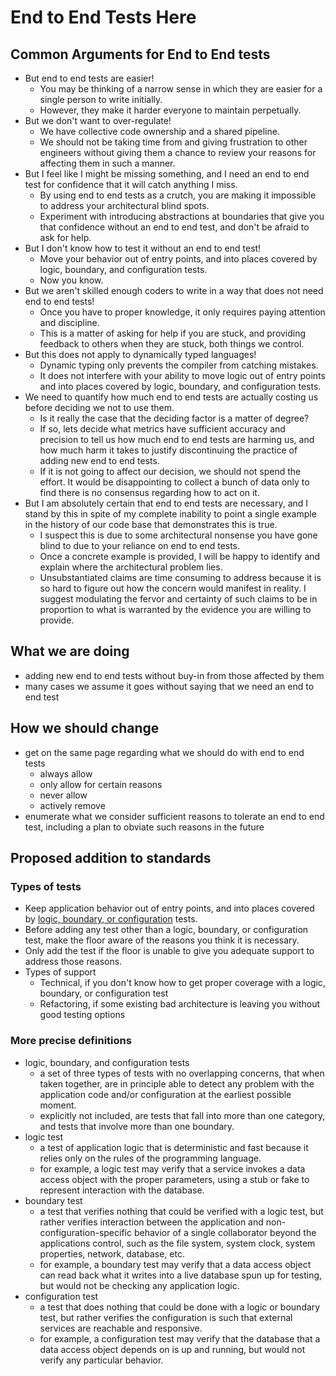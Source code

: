 # End to End Tests Here

## Common Arguments for End to End tests
- But end to end tests are easier!
    - You may be thinking of a narrow sense in which they are easier for a single person to write initially.
    - However, they make it harder everyone to maintain perpetually.
- But we don't want to over-regulate!
    - We have collective code ownership and a shared pipeline.
    - We should not be taking time from and giving frustration to other engineers without giving them a chance to review your reasons for affecting them in such a manner.
- But I feel like I might be missing something, and I need an end to end test for confidence that it will catch anything I miss.
    - By using end to end tests as a crutch, you are making it impossible to address your architectural blind spots.
    - Experiment with introducing abstractions at boundaries that give you that confidence without an end to end test, and don't be afraid to ask for help.
- But I don't know how to test it without an end to end test!
    - Move your behavior out of entry points, and into places covered by logic, boundary, and configuration tests.
    - Now you know.
- But we aren't skilled enough coders to write in a way that does not need end to end tests!
    - Once you have to proper knowledge, it only requires paying attention and discipline.
    - This is a matter of asking for help if you are stuck, and providing feedback to others when they are stuck, both things we control.
- But this does not apply to dynamically typed languages!
    - Dynamic typing only prevents the compiler from catching mistakes.
    - It does not interfere with your ability to move logic out of entry points and into places covered by logic, boundary, and configuration tests.
- We need to quantify how much end to end tests are actually costing us before deciding we not to use them.
    - Is it really the case that the deciding factor is a matter of degree?
    - If so, lets decide what metrics have sufficient accuracy and precision to tell us how much end to end tests are harming us, and how much harm it takes to justify discontinuing the practice of adding new end to end tests.
    - If it is not going to affect our decision, we should not spend the effort.  It would be disappointing to collect a bunch of data only to find there is no consensus regarding how to act on it. 
- But I am absolutely certain that end to end tests are necessary, and I stand by this in spite of my complete inability to point a single example in the history of our code base that demonstrates this is true.
    - I suspect this is due to some architectural nonsense you have gone blind to due to your reliance on end to end tests.
    - Once a concrete example is provided, I will be happy to identify and explain where the architectural problem lies.
    - Unsubstantiated claims are time consuming to address because it is so hard to figure out how the concern would manifest in reality. I suggest modulating the fervor and certainty of such claims to be in proportion to what is warranted by the evidence you are willing to provide.

## What we are doing
- adding new end to end tests without buy-in from those affected by them
- many cases we assume it goes without saying that we need an end to end test

## How we should change
- get on the same page regarding what we should do with end to end tests
    - always allow
    - only allow for certain reasons
    - never allow
    - actively remove
- enumerate what we consider sufficient reasons to tolerate an end to end test, including a plan to obviate such reasons in the future

## Proposed addition to standards

### Types of tests
- Keep application behavior out of entry points, and into places covered by [logic, boundary, or configuration](http://seanshubin.com/types-of-tests.svg) tests.
- Before adding any test other than a logic, boundary, or configuration test, make the floor aware of the reasons you think it is necessary.
- Only add the test if the floor is unable to give you adequate support to address those reasons.
- Types of support
    - Technical, if you don't know how to get proper coverage with a logic, boundary, or configuration test
    - Refactoring, if some existing bad architecture is leaving you without good testing options

### More precise definitions
- logic, boundary, and configuration tests
    - a set of three types of tests with no overlapping concerns, that when taken together, are in principle able to detect any problem with the application code and/or configuration at the earliest possible moment.
    - explicitly not included, are tests that fall into more than one category, and tests that involve more than one boundary.
- logic test
    - a test of application logic that is deterministic and fast because it relies only on the rules of the programming language.
    - for example, a logic test may verify that a service invokes a data access object with the proper parameters, using a stub or fake to represent interaction with the database.  
- boundary test
    - a test that verifies nothing that could be verified with a logic test, but rather verifies interaction between the application and non-configuration-specific behavior of a single collaborator beyond the applications control, such as the file system, system clock, system properties, network, database, etc.
    - for example, a boundary test may verify that a data access object can read back what it writes into a live database spun up for testing, but would not be checking any application logic. 
- configuration test
    - a test that does nothing that could be done with a logic or boundary test, but rather verifies the configuration is such that external services are reachable and responsive.
    - for example, a configuration test may verify that the database that a data access object depends on is up and running, but would not verify any particular behavior.
